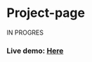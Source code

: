 # Project-page

IN PROGRES
### **Live demo:** [Here](https://aleksanderkakol.github.io/Project-page/)

